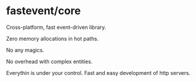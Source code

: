# fastevent/core
Cross-platform, fast event-driven library.

Zero memory allocations in hot paths.

No any magics.

No overhead with complex entities.

Everythin is under your control. Fast and easy development of http servers.
